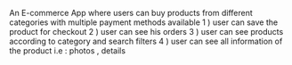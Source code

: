 An E-commerce App where users can buy products from different categories with multiple payment methods available 
1 ) user can save the product for checkout
2 ) user can see his orders 
3 ) user can see products according to category and search filters
4 ) user can see all information of the product i.e : photos , details
